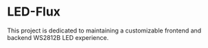 # LED-Flux
This project is dedicated to maintaining a customizable frontend and backend WS2812B LED experience.
